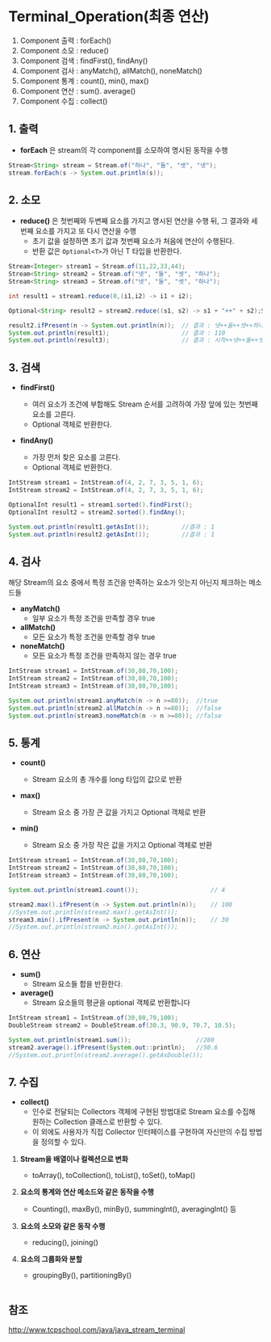 # Terminal_Operation(최종 연산)

1. Component 출력 : forEach()
2. Component 소모 : reduce()
3. Component 검색 : findFirst(), findAny()
4. Component 검사 : anyMatch(), allMatch(), noneMatch()
5. Component 통계 : count(), min(), max()
6. Component 연산 : sum(). average()
7. Component 수집 : collect()

## 1. 출력

+ **forEach** 은 stream의 각 component를 소모하여 명시된 동작을 수행

```java
Stream<String> stream = Stream.of("하나", "둘", "셋", "넷");
stream.forEach(s -> System.out.println(s));
```

## 2. 소모

+ **reduce()** 은 첫번째와 두변째 요소를 가지고 명시된 연산을 수행 뒤, 그 결과와 세번째 요소를 가지고 또 다시 연산을 수행
    + 초기 값을 설정하면 초기 값과 첫번째 요소가 처음에 연산이 수행된다.
    + 반환 값은 `Optional<T>`가 아닌 T 타입을 반환한다.

```java
Stream<Integer> stream1 = Stream.of(11,22,33,44);
Stream<String> stream2 = Stream.of("넷", "둘", "셋", "하나");
Stream<String> stream3 = Stream.of("넷", "둘", "셋", "하나");

int result1 = stream1.reduce(0,(i1,i2) -> i1 + i2);

Optional<String> result2 = stream2.reduce((s1, s2) -> s1 + "++" + s2);String result3 = stream3.reduce("시작", (s1, s2) -> s1 + "++" + s2);

result2.ifPresent(n -> System.out.println(n));  // 결과 : 넷++둘++셋++하나
System.out.println(result1);                    // 결과 : 110
System.out.println(result3);                    // 결과 : 시작++넷++둘++셋++하나
```
## 3. 검색

+ **findFirst()** 
    + 여러 요소가 조건에 부합해도 Stream 순서를 고려하여 가장 앞에 있는 첫번째 요소를 고른다. 
    + Optional 객체로 반환한다.

+ **findAny()**
    + 가장 먼저 찾은 요소를 고른다.
    + Optional 객체로 반환한다.

```java
IntStream stream1 = IntStream.of(4, 2, 7, 3, 5, 1, 6);
IntStream stream2 = IntStream.of(4, 2, 7, 3, 5, 1, 6);

OptionalInt result1 = stream1.sorted().findFirst();
OptionalInt result2 = stream2.sorted().findAny();

System.out.println(result1.getAsInt());         //결과 : 1
System.out.println(result2.getAsInt());         //결과 : 1
```

## 4. 검사

해당 Stream의 요소 중에서 특정 조건을 만족하는 요소가 잇는지 아닌지 체크하는 메소드들

+ **anyMatch()**
    + 일부 요소가 특정 조건을 만족할 경우 true
+ **allMatch()**
    + 모든 요소가 특정 조건을 만족할 경우 true
+ **noneMatch()**
    + 모든 요소가 특정 조건을 만족하지 않는 경우 true

```java
IntStream stream1 = IntStream.of(30,80,70,100);
IntStream stream2 = IntStream.of(30,80,70,100);
IntStream stream3 = IntStream.of(30,80,70,100);

System.out.println(stream1.anyMatch(n -> n >=80));  //true
System.out.println(stream2.allMatch(n -> n >=80));  //false
System.out.println(stream3.noneMatch(n -> n >=80)); //false
```
## 5. 통계

+ **count()**
    + Stream 요소의 총 개수를 long 타입의 값으로 반환

+ **max()**
    + Stream 요소 중 가장 큰 값을 가지고 Optional 객체로 반환

+ **min()**
    + Stream 요소 중 가장 작은 값을 가지고 Optional 객체로 반환

```java
IntStream stream1 = IntStream.of(30,80,70,100);
IntStream stream2 = IntStream.of(30,80,70,100);
IntStream stream3 = IntStream.of(30,80,70,100);

System.out.println(stream1.count());                    // 4

stream2.max().ifPresent(n -> System.out.println(n));    // 100
//System.out.println(stream2.max().getAsInt());
stream3.min().ifPresent(n -> System.out.println(n));    // 30
//System.out.println(stream2.min().getAsInt());
```

## 6. 연산

+ **sum()**
    + Stream 요소들 합을 반환한다.
+ **average()**
    + Stream 요소들의 평균을 optional 객체로 반환합니다

```java
IntStream stream1 = IntStream.of(30,80,70,100);
DoubleStream stream2 = DoubleStream.of(30.3, 90.9, 70.7, 10.5);

System.out.println(stream1.sum());                  //280
stream2.average().ifPresent(System.out::println);   //50.6
//System.out.println(stream2.average().getAsDouble());
```

## 7. 수집

+ **collect()**
    + 인수로 전달되는 Collectors 객체에 구현된 방법대로 Stream 요소를 수집해 원하는 Collection 클래스로 반환할 수 있다.
    + 이 외에도 사용자가 직접 Collector 인터페이스를 구현하여 자신만의 수집 방법을 정의할 수 있다.  

1. **Stream을 배열이나 컬렉션으로 변화**
    + toArray(), toCollection(), toList(), toSet(), toMap()  

2. **요소의 통계와 연산 메소드와 같은 동작을 수행**
    + Counting(), maxBy(), minBy(), summingInt(), averagingInt() 등

3. **요소의 소모와 같은 동작 수행**
    + reducing(), joining()

4. **요소의 그룹화와 분할**
    + groupingBy(), partitioningBy()

```java
```

## 참조
http://www.tcpschool.com/java/java_stream_terminal